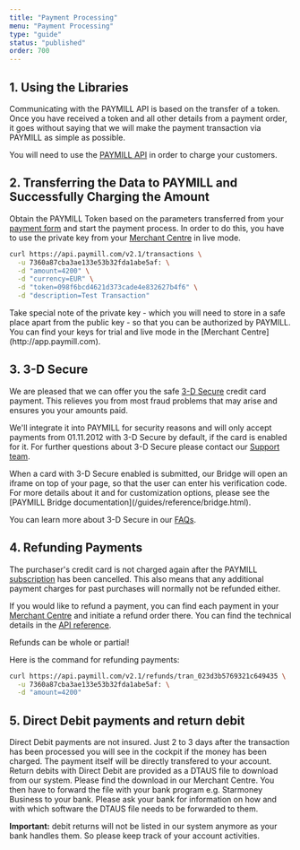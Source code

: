 ```yaml
---
title: "Payment Processing"
menu: "Payment Processing"
type: "guide"
status: "published"
order: 700
---
```


## 1. Using the Libraries

Communicating with the PAYMILL API is based on the transfer of a token. Once you have received a token and all other details from a payment order, it goes without saying that we will make the payment transaction via PAYMILL as simple as possible.

You will need to use the [PAYMILL API](/API) in order to charge your customers.

## 2. Transferring the Data to PAYMILL and Successfully Charging the Amount

Obtain the PAYMILL Token based on the parameters transferred from your [payment form](/guides/introduction/payment-form.html) and start the payment process. In order to do this, you have to use the private key from your [Merchant Centre](http://app.paymill.com) in live mode.

```bash
curl https://api.paymill.com/v2.1/transactions \
  -u 7360a87cba3ae133e53b32fda1abe5af: \
  -d "amount=4200" \
  -d "currency=EUR" \
  -d "token=098f6bcd4621d373cade4e832627b4f6" \
  -d "description=Test Transaction"
```

<p class="important">
Take special note of the private key - which you will need to store in a safe place apart from the public key - so that you can be authorized by PAYMILL. You can find your keys for trial and live mode in the [Merchant Centre](http://app.paymill.com).
</p>

## 3. 3-D Secure

We are pleased that we can offer you the safe [3-D Secure](http://en.wikipedia.org/wiki/3-D_Secure) credit card payment. This relieves you from most fraud problems that may arise and ensures you your amounts paid.

We'll integrate it into PAYMILL for security reasons and will only accept payments from 01.11.2012 with 3-D Secure by default, if the card is enabled for it. For further questions about 3-D Secure please contact our [Support team](mailto:support@paymill.com).

<p class="info">
When a card with 3-D Secure enabled is submitted, our Bridge will open an iframe on top of your page, so that the user can enter his verification code. For more details about it and for customization options, please see the [PAYMILL Bridge documentation](/guides/reference/bridge.html).
</p>

You can learn more about 3-D Secure in our [FAQs](https://www.paymill.com/faq).

## 4. Refunding Payments

The purchaser's credit card is not charged again after the PAYMILL [subscription](/guides/introduction.subscriptions.html) has been cancelled. This also means that any additional payment charges for past purchases will normally not be refunded either.

If you would like to refund a payment, you can find each payment in your [Merchant Centre](http://app.paymill.com) and initiate a refund order there. You can find the technical details in the [API reference](/API).

Refunds can be whole or partial!

Here is the command for refunding payments:

```bash
curl https://api.paymill.com/v2.1/refunds/tran_023d3b5769321c649435 \
  -u 7360a87cba3ae133e53b32fda1abe5af: \
  -d "amount=4200"
```

## 5. Direct Debit payments and return debit

Direct Debit payments are not insured. Just 2 to 3 days after the transaction has been processed you will see in the cockpit if the money has been charged. The payment itself will be directly transfered to your account. Return debits with Direct Debit are provided as a DTAUS file to download from our system. Please find the download in our Merchant Centre. You then have to forward the file with your bank program e.g. Starmoney Business to your bank. Please ask your bank for information on how and with which software the DTAUS file needs to be forwarded to them.


**Important:** debit returns will not be listed in our system anymore as your bank handles them. So please keep track of your account activities.
